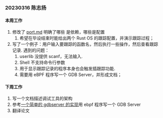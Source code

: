 ### 20230316 陈志扬

#### 本周工作

1. 修改了 [port.md](https://github.com/chenzhiy2001/code-debug/blob/master/docs/port.md) 明确了哪些
   是依赖，哪些是配置
   1. 希望在毕设结束时能给出两个 Rust OS 的跟踪配置，并演示跟踪过程；
2. 写了一个例子：用户输入要跟踪的函数名，然后执行一些操作，然后查看跟踪记录. 遇到的问题：
   1. userlib 没提供 scanf，无法输入.
   2. Shell 不支持命令行参数
   3. 用于显示跟踪记录的程序本身也会触发插跟踪功能.
   4. 需要用 eBPF 程序写一个 GDB Server，并形成文档；

#### 下周工作

1. 写一个文档描述调试工具的架构
2. 参考[一个简单的 gdbserver 的实现](https://github.com/bet4it/gdbserver/blob/master/gdbserver.c)用
   ebpf 程序写一个 GDB Server
3. 翻译论文
